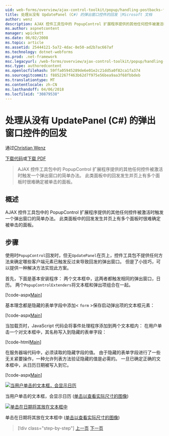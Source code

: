 ```yaml
---
uid: web-forms/overview/ajax-control-toolkit/popup/handling-postbacks-from-a-popup-control-without-an-updatepanel-cs
title: 处理从没有 UpdatePanel (C#) 的弹出窗口控件的回发 |Microsoft 文档
author: wenz
description: AJAX 控件工具包中的 PopupControl 扩展程序提供的其他任何控件被激活时触发一个弹出窗口的简单办法。 当回发发生在 su...
ms.author: aspnetcontent
manager: wpickett
ms.date: 06/02/2008
ms.topic: article
ms.assetid: 25444121-5a72-4dac-8e50-ad2b7ac667af
ms.technology: dotnet-webforms
ms.prod: .net-framework
msc.legacyurl: /web-forms/overview/ajax-control-toolkit/popup/handling-postbacks-from-a-popup-control-without-an-updatepanel-cs
msc.type: authoredcontent
ms.openlocfilehash: 59ffa05945289de6e01e2c21dd5a0f82ca1fa374
ms.sourcegitcommit: f8852267f463b62d7f975e56bea9aa3f68fbbdeb
ms.translationtype: MT
ms.contentlocale: zh-CN
ms.lasthandoff: 04/06/2018
ms.locfileid: "30879538"
---
```

<a name="handling-postbacks-from-a-popup-control-without-an-updatepanel-c"></a>处理从没有 UpdatePanel (C#) 的弹出窗口控件的回发
====================
通过[Christian Wenz](https://github.com/wenz)

[下载代码](http://download.microsoft.com/download/9/3/f/93f8daea-bebd-4821-833b-95205389c7d0/PopupControl3.cs.zip)或[下载 PDF](http://download.microsoft.com/download/2/d/c/2dc10e34-6983-41d4-9c08-f78f5387d32b/popupcontrol3CS.pdf)

> AJAX 控件工具包中的 PopupControl 扩展程序提供的其他任何控件被激活时触发一个弹出窗口的简单办法。 此类面板中的回发发生并页上有多个面板时很难确定被单击的面板。


## <a name="overview"></a>概述

AJAX 控件工具包中的 PopupControl 扩展程序提供的其他任何控件被激活时触发一个弹出窗口的简单办法。 此类面板中的回发发生并页上有多个面板时很难确定被单击的面板。

## <a name="steps"></a>步骤

使用时`PopupControl`回发时，但无`UpdatePanel`在页上，控件工具包不提供任何方法来确定哪些客户端元素已触发反过来导致回发的弹出窗口。 但是了小技巧，可以提供一种解决方法实现此方案。

首先，下面是基本安装程序： 两个文本框中，这两者都触发相同的弹出窗口，日历。 两个`PopupControlExtenders`将文本框和弹出项组合在一起。

[!code-aspx[Main](handling-postbacks-from-a-popup-control-without-an-updatepanel-cs/samples/sample1.aspx)]

基本理念都是隐藏的表单字段中添加&lt; `form` &gt;保存启动弹出项的文本框元素：

[!code-aspx[Main](handling-postbacks-from-a-popup-control-without-an-updatepanel-cs/samples/sample2.aspx)]

当加载页时，JavaScript 代码会将事件处理程序添加到两个文本框内： 在用户单击一个对文本框中，其名称写入到隐藏的表单字段：

[!code-html[Main](handling-postbacks-from-a-popup-control-without-an-updatepanel-cs/samples/sample3.html)]

在服务器端代码中，必须读取的隐藏字段的值。 由于隐藏的表单字段进行了一些无关紧要操作，一种允许列表方法验证隐藏的值是必需的。 一旦已确定正确的文本框中，从日历日期被写入到它。

[!code-aspx[Main](handling-postbacks-from-a-popup-control-without-an-updatepanel-cs/samples/sample4.aspx)]


[![当用户单击的文本框，会显示日历](handling-postbacks-from-a-popup-control-without-an-updatepanel-cs/_static/image2.png)](handling-postbacks-from-a-popup-control-without-an-updatepanel-cs/_static/image1.png)

当用户单击的文本框，会显示日历 ([单击以查看实际尺寸的图像](handling-postbacks-from-a-popup-control-without-an-updatepanel-cs/_static/image3.png))


[![单击在日期将其放在文本框中](handling-postbacks-from-a-popup-control-without-an-updatepanel-cs/_static/image5.png)](handling-postbacks-from-a-popup-control-without-an-updatepanel-cs/_static/image4.png)

单击在日期将其放在文本框中 ([单击以查看实际尺寸的图像](handling-postbacks-from-a-popup-control-without-an-updatepanel-cs/_static/image6.png))

> [!div class="step-by-step"]
> [上一页](handling-postbacks-from-a-popup-control-with-an-updatepanel-cs.md)
> [下一页](using-multiple-popup-controls-vb.md)
